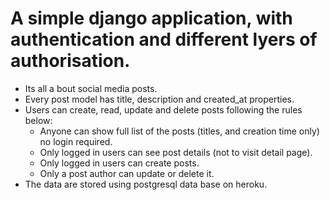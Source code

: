 # A simple django application, with authentication and different lyers of authorisation.
- Its all a bout social media posts.
- Every post model has title, description and created_at properties.
- Users can create, read, update and delete posts following the rules below:
  - Anyone can show full list of the posts (titles, and creation time only) no login required.
  - Only logged in users can see post details (not to visit detail page).
  - Only logged in users can create posts.
  - Only a post author can update or delete it. 
- The data are stored using postgresql data base on heroku.
